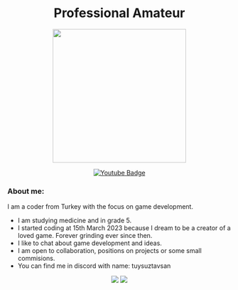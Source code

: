 <h1 align="center">
Professional Amateur
</h1>

<p align="center">
  <img src="https://i.pinimg.com/originals/1b/b9/08/1bb90899170e8e1c2a8888dce944bd99.gif" width="300"/>
</p>

<div align="center">
  <a href="https://www.youtube.com/@TuysuzTavsan/videos">
    <img src="https://img.shields.io/badge/YouTube-red?style=for-the-badge&logo=youtube&logoColor=white" alt="Youtube Badge"/>
  </a>
</div>
  
### About me:
I am a coder from Turkey with the focus on game development.
- I am studying medicine and in grade 5. 
- I started coding at 15th March 2023 because I dream to be a creator of a loved game. Forever grinding ever since then.
- I like to chat about game development and ideas.
- I am open to collaboration, positions on projects or some small commisions.
- You can find me in discord with name: tuysuztavsan

<p align="center">
  <img src="https://github-readme-stats.vercel.app/api?username=tuysuztavsan&show_icons=true&theme=radical"> <img src="https://github-readme-stats.vercel.app/api/top-langs/?username=tuysuztavsan&layout=compact&show_icons=true&theme=radical)](https://github.com/anuraghazra/github-readme-stats">
</p>
 



<!---
TuysuzTavsan/TuysuzTavsan is a ✨ special ✨ repository because its `README.md` (this file) appears on your GitHub profile.
You can click the Preview link to take a look at your changes.
--->
